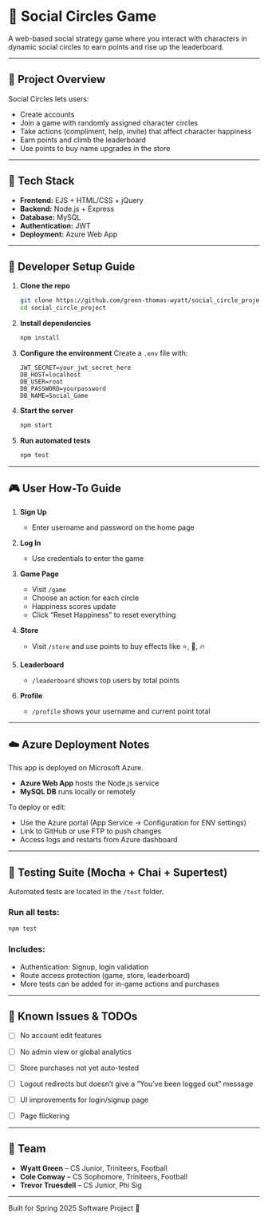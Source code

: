 
# 🎉 Social Circles Game

A web-based social strategy game where you interact with characters in dynamic social circles to earn points and rise up the leaderboard.

---

## 🧠 Project Overview

Social Circles lets users:
- Create accounts
- Join a game with randomly assigned character circles
- Take actions (compliment, help, invite) that affect character happiness
- Earn points and climb the leaderboard
- Use points to buy name upgrades in the store

---

## 🚀 Tech Stack

- **Frontend:** EJS + HTML/CSS + jQuery
- **Backend:** Node.js + Express
- **Database:** MySQL
- **Authentication:** JWT
- **Deployment:** Azure Web App

---

## 🔧 Developer Setup Guide

1. **Clone the repo**
   ```bash
   git clone https://github.com/green-thomas-wyatt/social_circle_project.git
   cd social_circle_project
   ```

2. **Install dependencies**
   ```bash
   npm install
   ```

3. **Configure the environment**
   Create a `.env` file with:
   ```env
   JWT_SECRET=your_jwt_secret_here
   DB_HOST=localhost
   DB_USER=root
   DB_PASSWORD=yourpassword
   DB_NAME=Social_Game
   ```

4. **Start the server**
   ```bash
   npm start
   ```

5. **Run automated tests**
   ```bash
   npm test
   ```

---

## 🎮 User How-To Guide

1. **Sign Up**
   - Enter username and password on the home page

2. **Log In**
   - Use credentials to enter the game

3. **Game Page**
   - Visit `/game`
   - Choose an action for each circle
   - Happiness scores update
   - Click “Reset Happiness” to reset everything

4. **Store**
   - Visit `/store` and use points to buy effects like ⭐, 💎, 🔥

5. **Leaderboard**
   - `/leaderboard` shows top users by total points

6. **Profile**
   - `/profile` shows your username and current point total

---

## ☁️ Azure Deployment Notes

This app is deployed on Microsoft Azure.

- **Azure Web App** hosts the Node.js service
- **MySQL DB** runs locally or remotely

To deploy or edit:
- Use the Azure portal (App Service → Configuration for ENV settings)
- Link to GitHub or use FTP to push changes
- Access logs and restarts from Azure dashboard

---

## 🧪 Testing Suite (Mocha + Chai + Supertest)

Automated tests are located in the `/test` folder.

### Run all tests:
```bash
npm test
```

### Includes:
- Authentication: Signup, login validation
- Route access protection (game, store, leaderboard)
- More tests can be added for in-game actions and purchases

---

## 🐞 Known Issues & TODOs

- [ ] No account edit features
- [ ] No admin view or global analytics
- [ ] Store purchases not yet auto-tested
- [ ] Logout redirects but doesn’t give a “You’ve been logged out” message
- [ ] UI improvements for login/signup page
- [ ] Page flickering


---

## 🤝 Team

- **Wyatt Green** – CS Junior, Triniteers, Football
- **Cole Conway** – CS Sophomore, Triniteers, Football
- **Trevor Truesdell** – CS Junior, Phi Sig

---

Built for Spring 2025 Software Project 🚀
